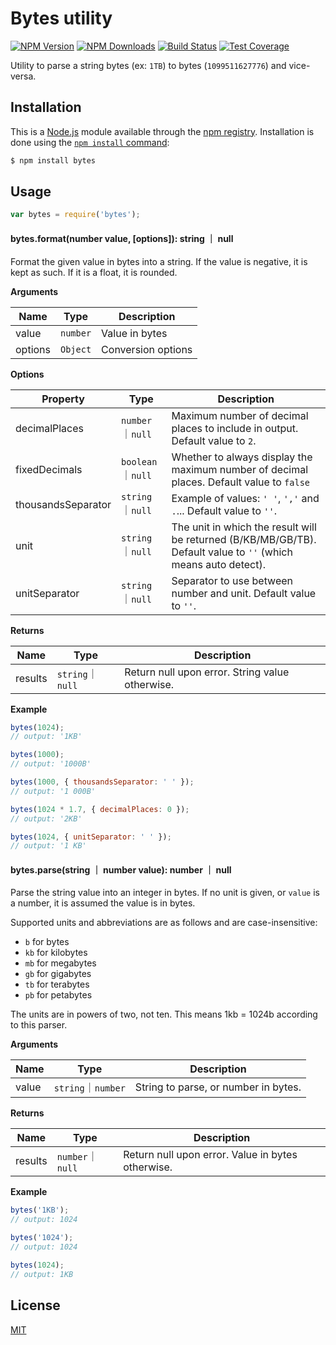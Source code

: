 # Bytes utility

[![NPM Version][npm-image]][npm-url]
[![NPM Downloads][downloads-image]][downloads-url]
[![Build Status][travis-image]][travis-url]
[![Test Coverage][coveralls-image]][coveralls-url]

Utility to parse a string bytes (ex: `1TB`) to bytes (`1099511627776`) and vice-versa.

## Installation

This is a [Node.js](https://nodejs.org/en/) module available through the
[npm registry](https://www.npmjs.com/). Installation is done using the
[`npm install` command](https://docs.npmjs.com/getting-started/installing-npm-packages-locally):

```bash
$ npm install bytes
```

## Usage

```js
var bytes = require('bytes');
```

#### bytes.format(number value, [options]): string ｜ null

Format the given value in bytes into a string. If the value is negative, it is kept as such. If it is a float, it is
rounded.

**Arguments**

| Name    | Type     | Description        |
| ------- | -------- | ------------------ |
| value   | `number` | Value in bytes     |
| options | `Object` | Conversion options |

**Options**

| Property           | Type              | Description                                                                                                     |
| ------------------ | ----------------- | --------------------------------------------------------------------------------------------------------------- |
| decimalPlaces      | `number`｜`null`  | Maximum number of decimal places to include in output. Default value to `2`.                                    |
| fixedDecimals      | `boolean`｜`null` | Whether to always display the maximum number of decimal places. Default value to `false`                        |
| thousandsSeparator | `string`｜`null`  | Example of values: `' '`, `','` and `.`... Default value to `''`.                                               |
| unit               | `string`｜`null`  | The unit in which the result will be returned (B/KB/MB/GB/TB). Default value to `''` (which means auto detect). |
| unitSeparator      | `string`｜`null`  | Separator to use between number and unit. Default value to `''`.                                                |

**Returns**

| Name    | Type             | Description                                     |
| ------- | ---------------- | ----------------------------------------------- |
| results | `string`｜`null` | Return null upon error. String value otherwise. |

**Example**

```js
bytes(1024);
// output: '1KB'

bytes(1000);
// output: '1000B'

bytes(1000, { thousandsSeparator: ' ' });
// output: '1 000B'

bytes(1024 * 1.7, { decimalPlaces: 0 });
// output: '2KB'

bytes(1024, { unitSeparator: ' ' });
// output: '1 KB'
```

#### bytes.parse(string ｜ number value): number ｜ null

Parse the string value into an integer in bytes. If no unit is given, or `value`
is a number, it is assumed the value is in bytes.

Supported units and abbreviations are as follows and are case-insensitive:

- `b` for bytes
- `kb` for kilobytes
- `mb` for megabytes
- `gb` for gigabytes
- `tb` for terabytes
- `pb` for petabytes

The units are in powers of two, not ten. This means 1kb = 1024b according to this parser.

**Arguments**

| Name  | Type               | Description                          |
| ----- | ------------------ | ------------------------------------ |
| value | `string`｜`number` | String to parse, or number in bytes. |

**Returns**

| Name    | Type             | Description                                       |
| ------- | ---------------- | ------------------------------------------------- |
| results | `number`｜`null` | Return null upon error. Value in bytes otherwise. |

**Example**

```js
bytes('1KB');
// output: 1024

bytes('1024');
// output: 1024

bytes(1024);
// output: 1KB
```

## License

[MIT](LICENSE)

[coveralls-image]: https://badgen.net/coveralls/c/github/visionmedia/bytes.js/master
[coveralls-url]: https://coveralls.io/r/visionmedia/bytes.js?branch=master
[downloads-image]: https://badgen.net/npm/dm/bytes
[downloads-url]: https://npmjs.org/package/bytes
[npm-image]: https://badgen.net/npm/node/bytes
[npm-url]: https://npmjs.org/package/bytes
[travis-image]: https://badgen.net/travis/visionmedia/bytes.js/master
[travis-url]: https://travis-ci.org/visionmedia/bytes.js
